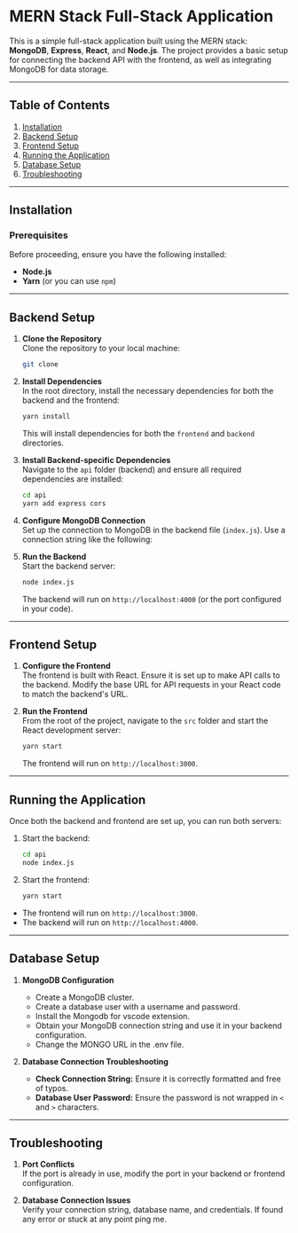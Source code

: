 
# MERN Stack Full-Stack Application

This is a simple full-stack application built using the MERN stack: **MongoDB**, **Express**, **React**, and **Node.js**. The project provides a basic setup for connecting the backend API with the frontend, as well as integrating MongoDB for data storage.

---

## Table of Contents
1. [Installation](#installation)  
2. [Backend Setup](#backend-setup)  
3. [Frontend Setup](#frontend-setup)  
4. [Running the Application](#running-the-application)  
5. [Database Setup](#database-setup)  
6. [Troubleshooting](#troubleshooting)  

---

## Installation

### Prerequisites
Before proceeding, ensure you have the following installed:
- **Node.js**
- **Yarn** (or you can use `npm`)

---

## Backend Setup

1. **Clone the Repository**  
   Clone the repository to your local machine:  
   ```bash
   git clone 
   ```

2. **Install Dependencies**  
   In the root directory, install the necessary dependencies for both the backend and the frontend:  
   ```bash
   yarn install
   ```
   This will install dependencies for both the `frontend` and `backend` directories.

3. **Install Backend-specific Dependencies**  
   Navigate to the `api` folder (backend) and ensure all required dependencies are installed:  
   ```bash
   cd api
   yarn add express cors
   ```

4. **Configure MongoDB Connection**  
   Set up the connection to MongoDB in the backend file (`index.js`). Use a connection string like the following:  
  
5. **Run the Backend**  
   Start the backend server:  
   ```bash
   node index.js
   ```
   The backend will run on `http://localhost:4000` (or the port configured in your code).

---

## Frontend Setup

1. **Configure the Frontend**  
   The frontend is built with React. Ensure it is set up to make API calls to the backend. Modify the base URL for API requests in your React code to match the backend's URL.

2. **Run the Frontend**  
   From the root of the project, navigate to the `src` folder and start the React development server:  
   ```bash
   yarn start
   ```
   The frontend will run on `http://localhost:3000`.

---

## Running the Application

Once both the backend and frontend are set up, you can run both servers:

1. Start the backend:  
   ```bash
   cd api
   node index.js
   ```

2. Start the frontend:  
   ```bash
   yarn start
   ```

- The frontend will run on `http://localhost:3000`.  
- The backend will run on `http://localhost:4000`.

---

## Database Setup

1. **MongoDB Configuration**  
   - Create a MongoDB cluster.  
   - Create a database user with a username and password.
   - Install the Mongodb for vscode extension.
   - Obtain your MongoDB connection string and use it in your backend configuration.
   - Change the MONGO URL in the .env file.

2. **Database Connection Troubleshooting**  
   - **Check Connection String:** Ensure it is correctly formatted and free of typos.  
   - **Database User Password:** Ensure the password is not wrapped in `<` and `>` characters.  

---

## Troubleshooting

1. **Port Conflicts**  
   If the port is already in use, modify the port in your backend or frontend configuration.  

2. **Database Connection Issues**  
   Verify your connection string, database name, and credentials.
If found any error or stuck at any point ping me.
 
